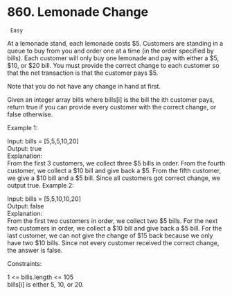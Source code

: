 # 860. Lemonade Change

     Easy

At a lemonade stand, each lemonade costs \$5. Customers are standing in a queue to buy from you and order one at a time (in the order specified by bills). Each customer will only buy one lemonade and pay with either a \$5, \$10, or \$20 bill. You must provide the correct change to each customer so that the net transaction is that the customer pays \$5.

Note that you do not have any change in hand at first.

Given an integer array bills where bills[i] is the bill the ith customer pays, return true if you can provide every customer with the correct change, or false otherwise.



Example 1:

Input: bills = [5,5,5,10,20]  
Output: true  
Explanation:  
From the first 3 customers, we collect three \$5 bills in order.
From the fourth customer, we collect a \$10 bill and give back a \$5.
From the fifth customer, we give a \$10 bill and a \$5 bill.
Since all customers got correct change, we output true.
Example 2:

Input: bills = [5,5,10,10,20]  
Output: false  
Explanation:  
From the first two customers in order, we collect two \$5 bills.
For the next two customers in order, we collect a \$10 bill and give back a \$5 bill.
For the last customer, we can not give the change of \$15 back because we only have two \$10 bills.
Since not every customer received the correct change, the answer is false.


Constraints:

1 <= bills.length <= 105  
bills[i] is either 5, 10, or 20.